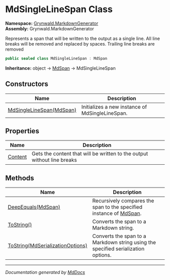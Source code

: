 ﻿<!--  
  <auto-generated>   
    The contents of this file were generated by a tool.  
    Changes to this file may be list if the file is regenerated  
  </auto-generated>   
-->

# MdSingleLineSpan Class

**Namespace:** [Grynwald.MarkdownGenerator](../index.md)  
**Assembly:** Grynwald.MarkdownGenerator

Represents a span that will be written to the output as a single line. All line breaks will be removed and replaced by spaces. Trailing line breaks are removed

```csharp
public sealed class MdSingleLineSpan : MdSpan
```

**Inheritance:** object → [MdSpan](../MdSpan/index.md) → MdSingleLineSpan

## Constructors

| Name                                              | Description                                     |
| ------------------------------------------------- | ----------------------------------------------- |
| [MdSingleLineSpan(MdSpan)](constructors/index.md) | Initializes a new instance of MdSingleLineSpan. |

## Properties

| Name                             | Description                                                             |
| -------------------------------- | ----------------------------------------------------------------------- |
| [Content](properties/Content.md) | Gets the content that will be written to the output without line breaks |

## Methods

| Name                                                                                   | Description                                                                              |
| -------------------------------------------------------------------------------------- | ---------------------------------------------------------------------------------------- |
| [DeepEquals(MdSpan)](methods/DeepEquals.md)                                            | Recursively compares the span to the specified instance of [MdSpan](../MdSpan/index.md). |
| [ToString()](methods/ToString.md#tostring)                                             | Converts the span to a Markdown string.                                                  |
| [ToString(MdSerializationOptions)](methods/ToString.md#tostringmdserializationoptions) | Converts the span to a Markdown string using the specified serialization options.        |

___

*Documentation generated by [MdDocs](https://github.com/ap0llo/mddocs)*
